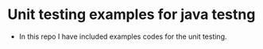 # Unit testing examples for java testng
- In this repo I have included examples codes for the unit testing.
